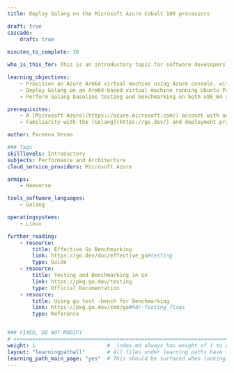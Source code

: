 ```yaml
---
title: Deploy Golang on the Microsoft Azure Cobalt 100 processors 

draft: true
cascade:
    draft: true
    
minutes_to_complete: 30   

who_is_this_for: This is an introductory topic for software developers looking to migrate their Golang workloads from x86_64 to Arm-based platforms, specifically on the Microsoft Azure Cobalt 100 processors.

learning_objectives: 
    - Provision an Azure Arm64 virtual machine using Azure console, with Ubuntu Pro 24.04 LTS as the base image.
    - Deploy Golang on an Arm64-based virtual machine running Ubuntu Pro 24.04 LTS.
    - Perform Golang baseline testing and benchmarking on both x86_64 and Arm64 virtual machine.

prerequisites:
    - A [Microsoft Azure](https://azure.microsoft.com/) account with access to Cobalt 100 based instances (Dpsv6)
    - Familiarity with the [Golang](https://go.dev/) and deployment practices on Arm64 platforms.

author: Pareena Verma

### Tags
skilllevels: Introductory
subjects: Performance and Architecture
cloud_service_providers: Microsoft Azure

armips:
    - Neoverse

tools_software_languages:
    - Golang

operatingsystems:
    - Linux

further_reading:
    - resource: 
        title: Effective Go Benchmarking
        link: https://go.dev/doc/effective_go#testing
        type: Guide
    - resource:
        title: Testing and Benchmarking in Go
        link: https://pkg.go.dev/testing
        type: Official Documentation
    - resource:        
        title: Using go test -bench for Benchmarking
        link: https://pkg.go.dev/cmd/go#hdr-Testing_flags
        type: Reference


### FIXED, DO NOT MODIFY
# ================================================================================
weight: 1                       # _index.md always has weight of 1 to order correctly
layout: "learningpathall"       # All files under learning paths have this same wrapper
learning_path_main_page: "yes"  # This should be surfaced when looking for related content. Only set for _index.md of learning path content.
---
```


